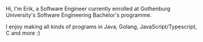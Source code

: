 Hi, I'm Erik, a Software Engineer currently enrolled at Gothenburg University's Software Engineering Bachelor's programme.

I enjoy making all kinds of programs in Java, Golang, JavaScript/Typescript, C and more :)

